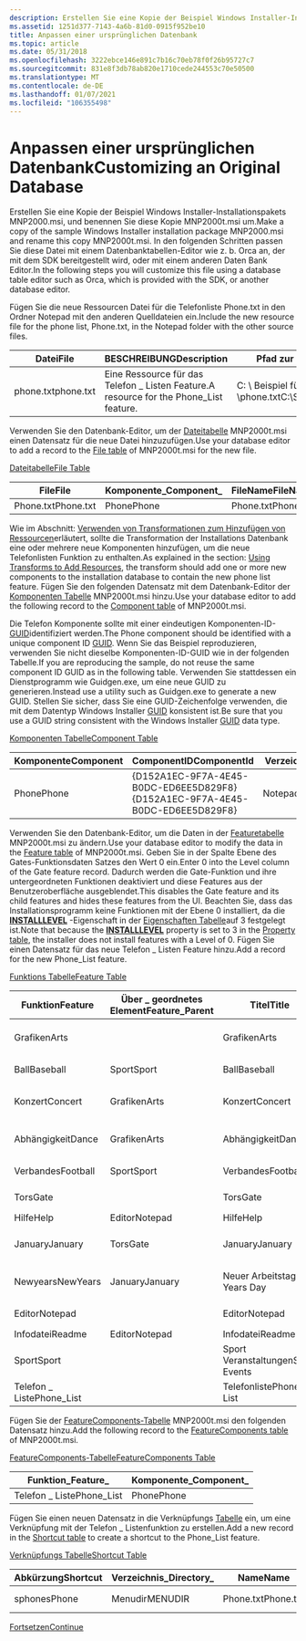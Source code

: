 ```yaml
---
description: Erstellen Sie eine Kopie der Beispiel Windows Installer-Installationspakets MNP2000.msi, und benennen Sie diese Kopie MNP2000t.msi um.
ms.assetid: 1251d377-7143-4a6b-81d0-0915f952be10
title: Anpassen einer ursprünglichen Datenbank
ms.topic: article
ms.date: 05/31/2018
ms.openlocfilehash: 3222ebce146e891c7b16c70eb78f0f26b95727c7
ms.sourcegitcommit: 831e8f3db78ab820e1710cede244553c70e50500
ms.translationtype: MT
ms.contentlocale: de-DE
ms.lasthandoff: 01/07/2021
ms.locfileid: "106355498"
---
```

# <a name="customizing-an-original-database"></a><span data-ttu-id="a25f2-103">Anpassen einer ursprünglichen Datenbank</span><span class="sxs-lookup"><span data-stu-id="a25f2-103">Customizing an Original Database</span></span>

<span data-ttu-id="a25f2-104">Erstellen Sie eine Kopie der Beispiel Windows Installer-Installationspakets MNP2000.msi, und benennen Sie diese Kopie MNP2000t.msi um.</span><span class="sxs-lookup"><span data-stu-id="a25f2-104">Make a copy of the sample Windows Installer installation package MNP2000.msi and rename this copy MNP2000t.msi.</span></span> <span data-ttu-id="a25f2-105">In den folgenden Schritten passen Sie diese Datei mit einem Datenbanktabellen-Editor wie z. b. Orca an, der mit dem SDK bereitgestellt wird, oder mit einem anderen Daten Bank Editor.</span><span class="sxs-lookup"><span data-stu-id="a25f2-105">In the following steps you will customize this file using a database table editor such as Orca, which is provided with the SDK, or another database editor.</span></span>

<span data-ttu-id="a25f2-106">Fügen Sie die neue Ressourcen Datei für die Telefonliste Phone.txt in den Ordner Notepad mit den anderen Quelldateien ein.</span><span class="sxs-lookup"><span data-stu-id="a25f2-106">Include the new resource file for the phone list, Phone.txt, in the Notepad folder with the other source files.</span></span>



| <span data-ttu-id="a25f2-107">Datei</span><span class="sxs-lookup"><span data-stu-id="a25f2-107">File</span></span>      | <span data-ttu-id="a25f2-108">BESCHREIBUNG</span><span class="sxs-lookup"><span data-stu-id="a25f2-108">Description</span></span>                             | <span data-ttu-id="a25f2-109">Pfad zur Quelle</span><span class="sxs-lookup"><span data-stu-id="a25f2-109">Path to source</span></span>                 | <span data-ttu-id="a25f2-110">Pfad zum Ziel</span><span class="sxs-lookup"><span data-stu-id="a25f2-110">Path to target</span></span>                               |
|-----------|-----------------------------------------|--------------------------------|----------------------------------------------|
| <span data-ttu-id="a25f2-111">phone.txt</span><span class="sxs-lookup"><span data-stu-id="a25f2-111">phone.txt</span></span> | <span data-ttu-id="a25f2-112">Eine Ressource für das Telefon \_ Listen Feature.</span><span class="sxs-lookup"><span data-stu-id="a25f2-112">A resource for the Phone\_List feature.</span></span> | <span data-ttu-id="a25f2-113">C: \\ Beispiel für \\ Notepad \\phone.txt</span><span class="sxs-lookup"><span data-stu-id="a25f2-113">C:\\Sample\\Notepad\\phone.txt</span></span> | <span data-ttu-id="a25f2-114">\[Ordner "ProgramFilesFolder \] \\ Red \_ Park \\phone.txt"</span><span class="sxs-lookup"><span data-stu-id="a25f2-114">\[ProgramFilesFolder\]\\Red\_Park\\phone.txt</span></span> |



 

<span data-ttu-id="a25f2-115">Verwenden Sie den Datenbank-Editor, um der [Dateitabelle](file-table.md) MNP2000t.msi einen Datensatz für die neue Datei hinzuzufügen.</span><span class="sxs-lookup"><span data-stu-id="a25f2-115">Use your database editor to add a record to the [File table](file-table.md) of MNP2000t.msi for the new file.</span></span>

[<span data-ttu-id="a25f2-116">Dateitabelle</span><span class="sxs-lookup"><span data-stu-id="a25f2-116">File Table</span></span>](file-table.md)



| <span data-ttu-id="a25f2-117">File</span><span class="sxs-lookup"><span data-stu-id="a25f2-117">File</span></span>      | <span data-ttu-id="a25f2-118">Komponente\_</span><span class="sxs-lookup"><span data-stu-id="a25f2-118">Component\_</span></span> | <span data-ttu-id="a25f2-119">FileName</span><span class="sxs-lookup"><span data-stu-id="a25f2-119">FileName</span></span>  | <span data-ttu-id="a25f2-120">FileSize</span><span class="sxs-lookup"><span data-stu-id="a25f2-120">FileSize</span></span> | <span data-ttu-id="a25f2-121">Version</span><span class="sxs-lookup"><span data-stu-id="a25f2-121">Version</span></span> | <span data-ttu-id="a25f2-122">Sprache</span><span class="sxs-lookup"><span data-stu-id="a25f2-122">Language</span></span> | <span data-ttu-id="a25f2-123">Attribute</span><span class="sxs-lookup"><span data-stu-id="a25f2-123">Attributes</span></span> | <span data-ttu-id="a25f2-124">Sequenz</span><span class="sxs-lookup"><span data-stu-id="a25f2-124">Sequence</span></span> |
|-----------|-------------|-----------|----------|---------|----------|------------|----------|
| <span data-ttu-id="a25f2-125">Phone.txt</span><span class="sxs-lookup"><span data-stu-id="a25f2-125">Phone.txt</span></span> | <span data-ttu-id="a25f2-126">Phone</span><span class="sxs-lookup"><span data-stu-id="a25f2-126">Phone</span></span>       | <span data-ttu-id="a25f2-127">Phone.txt</span><span class="sxs-lookup"><span data-stu-id="a25f2-127">Phone.txt</span></span> | <span data-ttu-id="a25f2-128">1000</span><span class="sxs-lookup"><span data-stu-id="a25f2-128">1000</span></span>     |         |          | <span data-ttu-id="a25f2-129">0</span><span class="sxs-lookup"><span data-stu-id="a25f2-129">0</span></span>          | <span data-ttu-id="a25f2-130">1</span><span class="sxs-lookup"><span data-stu-id="a25f2-130">1</span></span>        |



 

<span data-ttu-id="a25f2-131">Wie im Abschnitt: [Verwenden von Transformationen zum Hinzufügen von Ressourcen](using-transforms-to-add-resources.md)erläutert, sollte die Transformation der Installations Datenbank eine oder mehrere neue Komponenten hinzufügen, um die neue Telefonlisten Funktion zu enthalten.</span><span class="sxs-lookup"><span data-stu-id="a25f2-131">As explained in the section: [Using Transforms to Add Resources](using-transforms-to-add-resources.md), the transform should add one or more new components to the installation database to contain the new phone list feature.</span></span> <span data-ttu-id="a25f2-132">Fügen Sie den folgenden Datensatz mit dem Datenbank-Editor der [Komponenten Tabelle](component-table.md) MNP2000t.msi hinzu.</span><span class="sxs-lookup"><span data-stu-id="a25f2-132">Use your database editor to add the following record to the [Component table](component-table.md) of MNP2000t.msi.</span></span>

<span data-ttu-id="a25f2-133">Die Telefon Komponente sollte mit einer eindeutigen Komponenten-ID- [GUID](guid.md)identifiziert werden.</span><span class="sxs-lookup"><span data-stu-id="a25f2-133">The Phone component should be identified with a unique component ID [GUID](guid.md).</span></span> <span data-ttu-id="a25f2-134">Wenn Sie das Beispiel reproduzieren, verwenden Sie nicht dieselbe Komponenten-ID-GUID wie in der folgenden Tabelle.</span><span class="sxs-lookup"><span data-stu-id="a25f2-134">If you are reproducing the sample, do not reuse the same component ID GUID as in the following table.</span></span> <span data-ttu-id="a25f2-135">Verwenden Sie stattdessen ein Dienstprogramm wie Guidgen.exe, um eine neue GUID zu generieren.</span><span class="sxs-lookup"><span data-stu-id="a25f2-135">Instead use a utility such as Guidgen.exe to generate a new GUID.</span></span> <span data-ttu-id="a25f2-136">Stellen Sie sicher, dass Sie eine GUID-Zeichenfolge verwenden, die mit dem Datentyp Windows Installer [GUID](guid.md) konsistent ist.</span><span class="sxs-lookup"><span data-stu-id="a25f2-136">Be sure that you use a GUID string consistent with the Windows Installer [GUID](guid.md) data type.</span></span>

[<span data-ttu-id="a25f2-137">Komponenten Tabelle</span><span class="sxs-lookup"><span data-stu-id="a25f2-137">Component Table</span></span>](component-table.md)



| <span data-ttu-id="a25f2-138">Komponente</span><span class="sxs-lookup"><span data-stu-id="a25f2-138">Component</span></span> | <span data-ttu-id="a25f2-139">ComponentID</span><span class="sxs-lookup"><span data-stu-id="a25f2-139">ComponentId</span></span>                            | <span data-ttu-id="a25f2-140">Verzeichnis\_</span><span class="sxs-lookup"><span data-stu-id="a25f2-140">Directory\_</span></span> | <span data-ttu-id="a25f2-141">Attribute</span><span class="sxs-lookup"><span data-stu-id="a25f2-141">Attributes</span></span> | <span data-ttu-id="a25f2-142">Bedingung</span><span class="sxs-lookup"><span data-stu-id="a25f2-142">Condition</span></span> | <span data-ttu-id="a25f2-143">KEYPATH</span><span class="sxs-lookup"><span data-stu-id="a25f2-143">Keypath</span></span>   |
|-----------|----------------------------------------|-------------|------------|-----------|-----------|
| <span data-ttu-id="a25f2-144">Phone</span><span class="sxs-lookup"><span data-stu-id="a25f2-144">Phone</span></span>     | <span data-ttu-id="a25f2-145">{D152A1EC-9F7A-4E45-B0DC-ED6EE5D829F8}</span><span class="sxs-lookup"><span data-stu-id="a25f2-145">{D152A1EC-9F7A-4E45-B0DC-ED6EE5D829F8}</span></span> | <span data-ttu-id="a25f2-146">Notepaddir</span><span class="sxs-lookup"><span data-stu-id="a25f2-146">NOTEPADDIR</span></span>  | <span data-ttu-id="a25f2-147">2</span><span class="sxs-lookup"><span data-stu-id="a25f2-147">2</span></span>          |           | <span data-ttu-id="a25f2-148">Phone.txt</span><span class="sxs-lookup"><span data-stu-id="a25f2-148">Phone.txt</span></span> |



 

<span data-ttu-id="a25f2-149">Verwenden Sie den Datenbank-Editor, um die Daten in der [Featuretabelle](feature-table.md) MNP2000t.msi zu ändern.</span><span class="sxs-lookup"><span data-stu-id="a25f2-149">Use your database editor to modify the data in the [Feature table](feature-table.md) of MNP2000t.msi.</span></span> <span data-ttu-id="a25f2-150">Geben Sie in der Spalte Ebene des Gates-Funktionsdaten Satzes den Wert 0 ein.</span><span class="sxs-lookup"><span data-stu-id="a25f2-150">Enter 0 into the Level column of the Gate feature record.</span></span> <span data-ttu-id="a25f2-151">Dadurch werden die Gate-Funktion und ihre untergeordneten Funktionen deaktiviert und diese Features aus der Benutzeroberfläche ausgeblendet.</span><span class="sxs-lookup"><span data-stu-id="a25f2-151">This disables the Gate feature and its child features and hides these features from the UI.</span></span> <span data-ttu-id="a25f2-152">Beachten Sie, dass das Installationsprogramm keine Funktionen mit der Ebene 0 installiert, da die [**INSTALLLEVEL**](installlevel.md) -Eigenschaft in der [Eigenschaften Tabelle](property-table.md)auf 3 festgelegt ist.</span><span class="sxs-lookup"><span data-stu-id="a25f2-152">Note that because the [**INSTALLLEVEL**](installlevel.md) property is set to 3 in the [Property table](property-table.md), the installer does not install features with a Level of 0.</span></span> <span data-ttu-id="a25f2-153">Fügen Sie einen Datensatz für das neue Telefon \_ Listen Feature hinzu.</span><span class="sxs-lookup"><span data-stu-id="a25f2-153">Add a record for the new Phone\_List feature.</span></span>

[<span data-ttu-id="a25f2-154">Funktions Tabelle</span><span class="sxs-lookup"><span data-stu-id="a25f2-154">Feature Table</span></span>](feature-table.md)



| <span data-ttu-id="a25f2-155">Funktion</span><span class="sxs-lookup"><span data-stu-id="a25f2-155">Feature</span></span>     | <span data-ttu-id="a25f2-156">Über \_ geordnetes Element</span><span class="sxs-lookup"><span data-stu-id="a25f2-156">Feature\_Parent</span></span> | <span data-ttu-id="a25f2-157">Titel</span><span class="sxs-lookup"><span data-stu-id="a25f2-157">Title</span></span>         | <span data-ttu-id="a25f2-158">BESCHREIBUNG</span><span class="sxs-lookup"><span data-stu-id="a25f2-158">Description</span></span>                | <span data-ttu-id="a25f2-159">Anzeige</span><span class="sxs-lookup"><span data-stu-id="a25f2-159">Display</span></span> | <span data-ttu-id="a25f2-160">Ebene</span><span class="sxs-lookup"><span data-stu-id="a25f2-160">Level</span></span> | <span data-ttu-id="a25f2-161">Verzeichnis\_</span><span class="sxs-lookup"><span data-stu-id="a25f2-161">Directory\_</span></span> | <span data-ttu-id="a25f2-162">Attribute</span><span class="sxs-lookup"><span data-stu-id="a25f2-162">Attributes</span></span> |
|-------------|-----------------|---------------|----------------------------|---------|-------|-------------|------------|
| <span data-ttu-id="a25f2-163">Grafiken</span><span class="sxs-lookup"><span data-stu-id="a25f2-163">Arts</span></span>        |                 | <span data-ttu-id="a25f2-164">Grafiken</span><span class="sxs-lookup"><span data-stu-id="a25f2-164">Arts</span></span>          | <span data-ttu-id="a25f2-165">Kunstveranstaltungen im red Park.</span><span class="sxs-lookup"><span data-stu-id="a25f2-165">Arts events at Red Park.</span></span>   | <span data-ttu-id="a25f2-166">20</span><span class="sxs-lookup"><span data-stu-id="a25f2-166">20</span></span>      | <span data-ttu-id="a25f2-167">3</span><span class="sxs-lookup"><span data-stu-id="a25f2-167">3</span></span>     | <span data-ttu-id="a25f2-168">Notepaddir</span><span class="sxs-lookup"><span data-stu-id="a25f2-168">NOTEPADDIR</span></span>  | <span data-ttu-id="a25f2-169">0</span><span class="sxs-lookup"><span data-stu-id="a25f2-169">0</span></span>          |
| <span data-ttu-id="a25f2-170">Ball</span><span class="sxs-lookup"><span data-stu-id="a25f2-170">Baseball</span></span>    | <span data-ttu-id="a25f2-171">Sport</span><span class="sxs-lookup"><span data-stu-id="a25f2-171">Sport</span></span>           | <span data-ttu-id="a25f2-172">Ball</span><span class="sxs-lookup"><span data-stu-id="a25f2-172">Baseball</span></span>      | <span data-ttu-id="a25f2-173">Baseball Spiele</span><span class="sxs-lookup"><span data-stu-id="a25f2-173">Baseball Games</span></span>             | <span data-ttu-id="a25f2-174">17</span><span class="sxs-lookup"><span data-stu-id="a25f2-174">17</span></span>      | <span data-ttu-id="a25f2-175">3</span><span class="sxs-lookup"><span data-stu-id="a25f2-175">3</span></span>     | <span data-ttu-id="a25f2-176">Sportdir</span><span class="sxs-lookup"><span data-stu-id="a25f2-176">SPORTDIR</span></span>    | <span data-ttu-id="a25f2-177">32</span><span class="sxs-lookup"><span data-stu-id="a25f2-177">32</span></span>         |
| <span data-ttu-id="a25f2-178">Konzert</span><span class="sxs-lookup"><span data-stu-id="a25f2-178">Concert</span></span>     | <span data-ttu-id="a25f2-179">Grafiken</span><span class="sxs-lookup"><span data-stu-id="a25f2-179">Arts</span></span>            | <span data-ttu-id="a25f2-180">Konzert</span><span class="sxs-lookup"><span data-stu-id="a25f2-180">Concert</span></span>       | <span data-ttu-id="a25f2-181">Konzertveranstaltungen im roten Park</span><span class="sxs-lookup"><span data-stu-id="a25f2-181">Concert events at Red Park</span></span> | <span data-ttu-id="a25f2-182">21</span><span class="sxs-lookup"><span data-stu-id="a25f2-182">21</span></span>      | <span data-ttu-id="a25f2-183">3</span><span class="sxs-lookup"><span data-stu-id="a25f2-183">3</span></span>     | <span data-ttu-id="a25f2-184">Argsdir</span><span class="sxs-lookup"><span data-stu-id="a25f2-184">ARTSDIR</span></span>     | <span data-ttu-id="a25f2-185">2</span><span class="sxs-lookup"><span data-stu-id="a25f2-185">2</span></span>          |
| <span data-ttu-id="a25f2-186">Abhängigkeit</span><span class="sxs-lookup"><span data-stu-id="a25f2-186">Dance</span></span>       | <span data-ttu-id="a25f2-187">Grafiken</span><span class="sxs-lookup"><span data-stu-id="a25f2-187">Arts</span></span>            | <span data-ttu-id="a25f2-188">Abhängigkeit</span><span class="sxs-lookup"><span data-stu-id="a25f2-188">Dance</span></span>         | <span data-ttu-id="a25f2-189">Tanz Ereignisse im red Park</span><span class="sxs-lookup"><span data-stu-id="a25f2-189">Dance events at Red Park</span></span>   | <span data-ttu-id="a25f2-190">23</span><span class="sxs-lookup"><span data-stu-id="a25f2-190">23</span></span>      | <span data-ttu-id="a25f2-191">3</span><span class="sxs-lookup"><span data-stu-id="a25f2-191">3</span></span>     | <span data-ttu-id="a25f2-192">Argsdir</span><span class="sxs-lookup"><span data-stu-id="a25f2-192">ARTSDIR</span></span>     | <span data-ttu-id="a25f2-193">2</span><span class="sxs-lookup"><span data-stu-id="a25f2-193">2</span></span>          |
| <span data-ttu-id="a25f2-194">Verbandes</span><span class="sxs-lookup"><span data-stu-id="a25f2-194">Football</span></span>    | <span data-ttu-id="a25f2-195">Sport</span><span class="sxs-lookup"><span data-stu-id="a25f2-195">Sport</span></span>           | <span data-ttu-id="a25f2-196">Verbandes</span><span class="sxs-lookup"><span data-stu-id="a25f2-196">Football</span></span>      | <span data-ttu-id="a25f2-197">Fußballspiele</span><span class="sxs-lookup"><span data-stu-id="a25f2-197">Football Games</span></span>             | <span data-ttu-id="a25f2-198">19</span><span class="sxs-lookup"><span data-stu-id="a25f2-198">19</span></span>      | <span data-ttu-id="a25f2-199">3</span><span class="sxs-lookup"><span data-stu-id="a25f2-199">3</span></span>     | <span data-ttu-id="a25f2-200">Sportdir</span><span class="sxs-lookup"><span data-stu-id="a25f2-200">SPORTDIR</span></span>    | <span data-ttu-id="a25f2-201">2</span><span class="sxs-lookup"><span data-stu-id="a25f2-201">2</span></span>          |
| <span data-ttu-id="a25f2-202">Tors</span><span class="sxs-lookup"><span data-stu-id="a25f2-202">Gate</span></span>        |                 | <span data-ttu-id="a25f2-203">Tors</span><span class="sxs-lookup"><span data-stu-id="a25f2-203">Gate</span></span>          | <span data-ttu-id="a25f2-204">Zulassung von Red Park</span><span class="sxs-lookup"><span data-stu-id="a25f2-204">Red Park's Admissions</span></span>      | <span data-ttu-id="a25f2-205">6</span><span class="sxs-lookup"><span data-stu-id="a25f2-205">6</span></span>       | <span data-ttu-id="a25f2-206">0</span><span class="sxs-lookup"><span data-stu-id="a25f2-206">0</span></span>     | <span data-ttu-id="a25f2-207">Notepaddir</span><span class="sxs-lookup"><span data-stu-id="a25f2-207">NOTEPADDIR</span></span>  | <span data-ttu-id="a25f2-208">0</span><span class="sxs-lookup"><span data-stu-id="a25f2-208">0</span></span>          |
| <span data-ttu-id="a25f2-209">Hilfe</span><span class="sxs-lookup"><span data-stu-id="a25f2-209">Help</span></span>        | <span data-ttu-id="a25f2-210">Editor</span><span class="sxs-lookup"><span data-stu-id="a25f2-210">Notepad</span></span>         | <span data-ttu-id="a25f2-211">Hilfe</span><span class="sxs-lookup"><span data-stu-id="a25f2-211">Help</span></span>          | <span data-ttu-id="a25f2-212">Hilfedatei.</span><span class="sxs-lookup"><span data-stu-id="a25f2-212">Help file.</span></span>                 | <span data-ttu-id="a25f2-213">5</span><span class="sxs-lookup"><span data-stu-id="a25f2-213">5</span></span>       | <span data-ttu-id="a25f2-214">3</span><span class="sxs-lookup"><span data-stu-id="a25f2-214">3</span></span>     | <span data-ttu-id="a25f2-215">Notepaddir</span><span class="sxs-lookup"><span data-stu-id="a25f2-215">NOTEPADDIR</span></span>  | <span data-ttu-id="a25f2-216">1</span><span class="sxs-lookup"><span data-stu-id="a25f2-216">1</span></span>          |
| <span data-ttu-id="a25f2-217">January</span><span class="sxs-lookup"><span data-stu-id="a25f2-217">January</span></span>     | <span data-ttu-id="a25f2-218">Tors</span><span class="sxs-lookup"><span data-stu-id="a25f2-218">Gate</span></span>            | <span data-ttu-id="a25f2-219">January</span><span class="sxs-lookup"><span data-stu-id="a25f2-219">January</span></span>       | <span data-ttu-id="a25f2-220">Januar-Zuweisungen</span><span class="sxs-lookup"><span data-stu-id="a25f2-220">January Admissions</span></span>         | <span data-ttu-id="a25f2-221">10</span><span class="sxs-lookup"><span data-stu-id="a25f2-221">10</span></span>      | <span data-ttu-id="a25f2-222">3</span><span class="sxs-lookup"><span data-stu-id="a25f2-222">3</span></span>     | <span data-ttu-id="a25f2-223">Mondir</span><span class="sxs-lookup"><span data-stu-id="a25f2-223">MONDIR</span></span>      | <span data-ttu-id="a25f2-224">2</span><span class="sxs-lookup"><span data-stu-id="a25f2-224">2</span></span>          |
| <span data-ttu-id="a25f2-225">Newyears</span><span class="sxs-lookup"><span data-stu-id="a25f2-225">NewYears</span></span>    | <span data-ttu-id="a25f2-226">January</span><span class="sxs-lookup"><span data-stu-id="a25f2-226">January</span></span>         | <span data-ttu-id="a25f2-227">Neuer Arbeitstag</span><span class="sxs-lookup"><span data-stu-id="a25f2-227">New Years Day</span></span> | <span data-ttu-id="a25f2-228">Eintritts Zeit für neue Jahre</span><span class="sxs-lookup"><span data-stu-id="a25f2-228">New Years Day Admissions</span></span>   | <span data-ttu-id="a25f2-229">11</span><span class="sxs-lookup"><span data-stu-id="a25f2-229">11</span></span>      | <span data-ttu-id="a25f2-230">3</span><span class="sxs-lookup"><span data-stu-id="a25f2-230">3</span></span>     | <span data-ttu-id="a25f2-231">Holdir</span><span class="sxs-lookup"><span data-stu-id="a25f2-231">HOLDIR</span></span>      | <span data-ttu-id="a25f2-232">2</span><span class="sxs-lookup"><span data-stu-id="a25f2-232">2</span></span>          |
| <span data-ttu-id="a25f2-233">Editor</span><span class="sxs-lookup"><span data-stu-id="a25f2-233">Notepad</span></span>     |                 | <span data-ttu-id="a25f2-234">Editor</span><span class="sxs-lookup"><span data-stu-id="a25f2-234">Notepad</span></span>       | <span data-ttu-id="a25f2-235">Editor für Notepad</span><span class="sxs-lookup"><span data-stu-id="a25f2-235">Notepad Editor</span></span>             | <span data-ttu-id="a25f2-236">1</span><span class="sxs-lookup"><span data-stu-id="a25f2-236">1</span></span>       | <span data-ttu-id="a25f2-237">3</span><span class="sxs-lookup"><span data-stu-id="a25f2-237">3</span></span>     | <span data-ttu-id="a25f2-238">Notepaddir</span><span class="sxs-lookup"><span data-stu-id="a25f2-238">NOTEPADDIR</span></span>  | <span data-ttu-id="a25f2-239">0</span><span class="sxs-lookup"><span data-stu-id="a25f2-239">0</span></span>          |
| <span data-ttu-id="a25f2-240">Infodatei</span><span class="sxs-lookup"><span data-stu-id="a25f2-240">Readme</span></span>      | <span data-ttu-id="a25f2-241">Editor</span><span class="sxs-lookup"><span data-stu-id="a25f2-241">Notepad</span></span>         | <span data-ttu-id="a25f2-242">Infodatei</span><span class="sxs-lookup"><span data-stu-id="a25f2-242">Readme</span></span>        | <span data-ttu-id="a25f2-243">Infodatei</span><span class="sxs-lookup"><span data-stu-id="a25f2-243">Readme File</span></span>                | <span data-ttu-id="a25f2-244">3</span><span class="sxs-lookup"><span data-stu-id="a25f2-244">3</span></span>       | <span data-ttu-id="a25f2-245">3</span><span class="sxs-lookup"><span data-stu-id="a25f2-245">3</span></span>     | <span data-ttu-id="a25f2-246">Notepaddir</span><span class="sxs-lookup"><span data-stu-id="a25f2-246">NOTEPADDIR</span></span>  | <span data-ttu-id="a25f2-247">0</span><span class="sxs-lookup"><span data-stu-id="a25f2-247">0</span></span>          |
| <span data-ttu-id="a25f2-248">Sport</span><span class="sxs-lookup"><span data-stu-id="a25f2-248">Sport</span></span>       |                 | <span data-ttu-id="a25f2-249">Sport Veranstaltungen</span><span class="sxs-lookup"><span data-stu-id="a25f2-249">Sport Events</span></span>  | <span data-ttu-id="a25f2-250">Sport Veranstaltungen im roten Park</span><span class="sxs-lookup"><span data-stu-id="a25f2-250">Sport Events at Red Park</span></span>   | <span data-ttu-id="a25f2-251">14</span><span class="sxs-lookup"><span data-stu-id="a25f2-251">14</span></span>      | <span data-ttu-id="a25f2-252">3</span><span class="sxs-lookup"><span data-stu-id="a25f2-252">3</span></span>     | <span data-ttu-id="a25f2-253">Notepaddir</span><span class="sxs-lookup"><span data-stu-id="a25f2-253">NOTEPADDIR</span></span>  | <span data-ttu-id="a25f2-254">0</span><span class="sxs-lookup"><span data-stu-id="a25f2-254">0</span></span>          |
| <span data-ttu-id="a25f2-255">Telefon \_ Liste</span><span class="sxs-lookup"><span data-stu-id="a25f2-255">Phone\_List</span></span> |                 | <span data-ttu-id="a25f2-256">Telefonliste</span><span class="sxs-lookup"><span data-stu-id="a25f2-256">Phone List</span></span>    | <span data-ttu-id="a25f2-257">Telefonliste</span><span class="sxs-lookup"><span data-stu-id="a25f2-257">Phone List</span></span>                 | <span data-ttu-id="a25f2-258">24</span><span class="sxs-lookup"><span data-stu-id="a25f2-258">24</span></span>      | <span data-ttu-id="a25f2-259">3</span><span class="sxs-lookup"><span data-stu-id="a25f2-259">3</span></span>     | <span data-ttu-id="a25f2-260">Notepaddir</span><span class="sxs-lookup"><span data-stu-id="a25f2-260">NOTEPADDIR</span></span>  | <span data-ttu-id="a25f2-261">0</span><span class="sxs-lookup"><span data-stu-id="a25f2-261">0</span></span>          |



 

<span data-ttu-id="a25f2-262">Fügen Sie der [FeatureComponents-Tabelle](featurecomponents-table.md) MNP2000t.msi den folgenden Datensatz hinzu.</span><span class="sxs-lookup"><span data-stu-id="a25f2-262">Add the following record to the [FeatureComponents table](featurecomponents-table.md) of MNP2000t.msi.</span></span>

[<span data-ttu-id="a25f2-263">FeatureComponents-Tabelle</span><span class="sxs-lookup"><span data-stu-id="a25f2-263">FeatureComponents Table</span></span>](featurecomponents-table.md)



| <span data-ttu-id="a25f2-264">Funktion\_</span><span class="sxs-lookup"><span data-stu-id="a25f2-264">Feature\_</span></span>   | <span data-ttu-id="a25f2-265">Komponente\_</span><span class="sxs-lookup"><span data-stu-id="a25f2-265">Component\_</span></span> |
|-------------|-------------|
| <span data-ttu-id="a25f2-266">Telefon \_ Liste</span><span class="sxs-lookup"><span data-stu-id="a25f2-266">Phone\_List</span></span> | <span data-ttu-id="a25f2-267">Phone</span><span class="sxs-lookup"><span data-stu-id="a25f2-267">Phone</span></span>       |



 

<span data-ttu-id="a25f2-268">Fügen Sie einen neuen Datensatz in die Verknüpfungs [Tabelle](shortcut-table.md) ein, um eine Verknüpfung mit der Telefon \_ Listenfunktion zu erstellen.</span><span class="sxs-lookup"><span data-stu-id="a25f2-268">Add a new record in the [Shortcut table](shortcut-table.md) to create a shortcut to the Phone\_List feature.</span></span>

[<span data-ttu-id="a25f2-269">Verknüpfungs Tabelle</span><span class="sxs-lookup"><span data-stu-id="a25f2-269">Shortcut Table</span></span>](shortcut-table.md)



| <span data-ttu-id="a25f2-270">Abkürzung</span><span class="sxs-lookup"><span data-stu-id="a25f2-270">Shortcut</span></span> | <span data-ttu-id="a25f2-271">Verzeichnis\_</span><span class="sxs-lookup"><span data-stu-id="a25f2-271">Directory\_</span></span> | <span data-ttu-id="a25f2-272">Name</span><span class="sxs-lookup"><span data-stu-id="a25f2-272">Name</span></span>      | <span data-ttu-id="a25f2-273">Komponente\_</span><span class="sxs-lookup"><span data-stu-id="a25f2-273">Component\_</span></span> | <span data-ttu-id="a25f2-274">Ziel</span><span class="sxs-lookup"><span data-stu-id="a25f2-274">Target</span></span>          | <span data-ttu-id="a25f2-275">Argumente</span><span class="sxs-lookup"><span data-stu-id="a25f2-275">Arguments</span></span> | <span data-ttu-id="a25f2-276">BESCHREIBUNG</span><span class="sxs-lookup"><span data-stu-id="a25f2-276">Description</span></span> | <span data-ttu-id="a25f2-277">Hotkey</span><span class="sxs-lookup"><span data-stu-id="a25f2-277">Hotkey</span></span> | <span data-ttu-id="a25f2-278">Symbol\_</span><span class="sxs-lookup"><span data-stu-id="a25f2-278">Icon\_</span></span> | <span data-ttu-id="a25f2-279">IconIndex</span><span class="sxs-lookup"><span data-stu-id="a25f2-279">IconIndex</span></span> | <span data-ttu-id="a25f2-280">ShowCmd</span><span class="sxs-lookup"><span data-stu-id="a25f2-280">ShowCmd</span></span> | <span data-ttu-id="a25f2-281">Wkdir</span><span class="sxs-lookup"><span data-stu-id="a25f2-281">WkDir</span></span> |
|----------|-------------|-----------|-------------|-----------------|-----------|-------------|--------|--------|-----------|---------|-------|
| <span data-ttu-id="a25f2-282">sphone</span><span class="sxs-lookup"><span data-stu-id="a25f2-282">sPhone</span></span>   | <span data-ttu-id="a25f2-283">Menudir</span><span class="sxs-lookup"><span data-stu-id="a25f2-283">MENUDIR</span></span>     | <span data-ttu-id="a25f2-284">Phone.txt</span><span class="sxs-lookup"><span data-stu-id="a25f2-284">Phone.txt</span></span> | <span data-ttu-id="a25f2-285">Phone</span><span class="sxs-lookup"><span data-stu-id="a25f2-285">Phone</span></span>       | <span data-ttu-id="a25f2-286">\[\#Phone.txt\]</span><span class="sxs-lookup"><span data-stu-id="a25f2-286">\[\#Phone.txt\]</span></span> |           |             |        |        |           |         |       |



 

[<span data-ttu-id="a25f2-287">Fortsetzen</span><span class="sxs-lookup"><span data-stu-id="a25f2-287">Continue</span></span>](generating-a-customization-transform.md)

 

 



